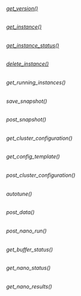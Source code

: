 ###### [get_version()](./Functions/get_version.md)

###### [get_instance()](./Functions/get_instance.md)

###### [get_instance_status()](./Functions/get_instance_status.md)

###### [delete_instance()](./Functions/delete_instance.md)

###### get_running_instances()

###### save_snapshot()

###### post_snapshot()

###### get_cluster_configuration()

###### get_config_template()

###### post_cluster_configuration()

###### autotune()

###### post_data()

###### post_nano_run()

###### get_buffer_status()

###### get_nano_status()

###### get_nano_results()
